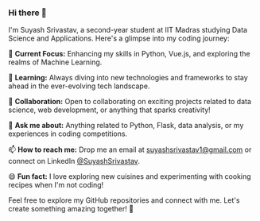 ### Hi there 👋

I'm Suyash Srivastav, a second-year student at IIT Madras studying Data Science and Applications. Here's a glimpse into my coding journey:

🚀 **Current Focus:** Enhancing my skills in Python, Vue.js, and exploring the realms of Machine Learning.

🌱 **Learning:** Always diving into new technologies and frameworks to stay ahead in the ever-evolving tech landscape.

👯 **Collaboration:** Open to collaborating on exciting projects related to data science, web development, or anything that sparks creativity!

💬 **Ask me about:** Anything related to Python, Flask, data analysis, or my experiences in coding competitions.

📫 **How to reach me:** Drop me an email at suyashsrivastav1@gmail.com or connect on LinkedIn [@SuyashSrivastav](https://www.linkedin.com/in/MasterSuyash1/).

😄 **Fun fact:** I love exploring new cuisines and experimenting with cooking recipes when I'm not coding!

Feel free to explore my GitHub repositories and connect with me. Let's create something amazing together! 🌟
